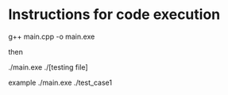 # Instructions for code execution

g++ main.cpp -o main.exe

then

./main.exe ./[testing file]

example
./main.exe ./test_case1